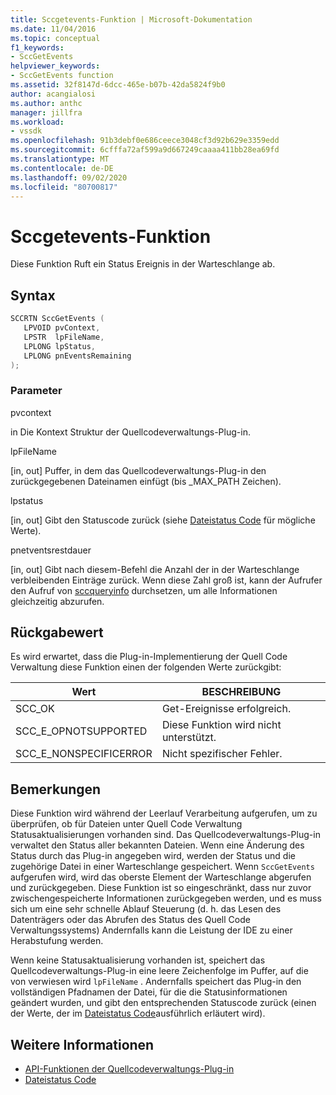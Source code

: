 ```yaml
---
title: Sccgetevents-Funktion | Microsoft-Dokumentation
ms.date: 11/04/2016
ms.topic: conceptual
f1_keywords:
- SccGetEvents
helpviewer_keywords:
- SccGetEvents function
ms.assetid: 32f8147d-6dcc-465e-b07b-42da5824f9b0
author: acangialosi
ms.author: anthc
manager: jillfra
ms.workload:
- vssdk
ms.openlocfilehash: 91b3debf0e686ceece3048cf3d92b629e3359edd
ms.sourcegitcommit: 6cfffa72af599a9d667249caaaa411bb28ea69fd
ms.translationtype: MT
ms.contentlocale: de-DE
ms.lasthandoff: 09/02/2020
ms.locfileid: "80700817"
---
```

# <a name="sccgetevents-function"></a>Sccgetevents-Funktion
Diese Funktion Ruft ein Status Ereignis in der Warteschlange ab.

## <a name="syntax"></a>Syntax

```cpp
SCCRTN SccGetEvents (
   LPVOID pvContext,
   LPSTR  lpFileName,
   LPLONG lpStatus,
   LPLONG pnEventsRemaining
);
```

### <a name="parameters"></a>Parameter
 pvcontext

in Die Kontext Struktur der Quellcodeverwaltungs-Plug-in.

 lpFileName

[in, out] Puffer, in dem das Quellcodeverwaltungs-Plug-in den zurückgegebenen Dateinamen einfügt (bis _MAX_PATH Zeichen).

 lpstatus

[in, out] Gibt den Statuscode zurück (siehe [Dateistatus Code](../extensibility/file-status-code-enumerator.md) für mögliche Werte).

 pnetventsrestdauer

[in, out] Gibt nach diesem-Befehl die Anzahl der in der Warteschlange verbleibenden Einträge zurück. Wenn diese Zahl groß ist, kann der Aufrufer den Aufruf von [sccqueryinfo](../extensibility/sccqueryinfo-function.md) durchsetzen, um alle Informationen gleichzeitig abzurufen.

## <a name="return-value"></a>Rückgabewert
 Es wird erwartet, dass die Plug-in-Implementierung der Quell Code Verwaltung diese Funktion einen der folgenden Werte zurückgibt:

|Wert|BESCHREIBUNG|
|-----------|-----------------|
|SCC_OK|Get-Ereignisse erfolgreich.|
|SCC_E_OPNOTSUPPORTED|Diese Funktion wird nicht unterstützt.|
|SCC_E_NONSPECIFICERROR|Nicht spezifischer Fehler.|

## <a name="remarks"></a>Bemerkungen
 Diese Funktion wird während der Leerlauf Verarbeitung aufgerufen, um zu überprüfen, ob für Dateien unter Quell Code Verwaltung Statusaktualisierungen vorhanden sind. Das Quellcodeverwaltungs-Plug-in verwaltet den Status aller bekannten Dateien. Wenn eine Änderung des Status durch das Plug-in angegeben wird, werden der Status und die zugehörige Datei in einer Warteschlange gespeichert. Wenn `SccGetEvents` aufgerufen wird, wird das oberste Element der Warteschlange abgerufen und zurückgegeben. Diese Funktion ist so eingeschränkt, dass nur zuvor zwischengespeicherte Informationen zurückgegeben werden, und es muss sich um eine sehr schnelle Ablauf Steuerung (d. h. das Lesen des Datenträgers oder das Abrufen des Status des Quell Code Verwaltungssystems) Andernfalls kann die Leistung der IDE zu einer Herabstufung werden.

 Wenn keine Statusaktualisierung vorhanden ist, speichert das Quellcodeverwaltungs-Plug-in eine leere Zeichenfolge im Puffer, auf die von verwiesen wird `lpFileName` . Andernfalls speichert das Plug-in den vollständigen Pfadnamen der Datei, für die die Statusinformationen geändert wurden, und gibt den entsprechenden Statuscode zurück (einen der Werte, der im [Dateistatus Code](../extensibility/file-status-code-enumerator.md)ausführlich erläutert wird).

## <a name="see-also"></a>Weitere Informationen
- [API-Funktionen der Quellcodeverwaltungs-Plug-in](../extensibility/source-control-plug-in-api-functions.md)
- [Dateistatus Code](../extensibility/file-status-code-enumerator.md)
